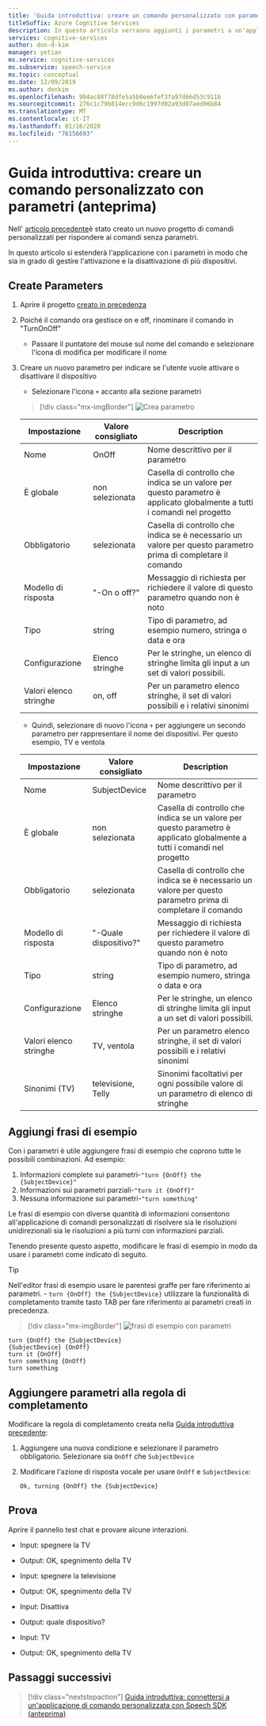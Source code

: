```yaml
---
title: 'Guida introduttiva: creare un comando personalizzato con parametri (anteprima)-servizio riconoscimento vocale'
titleSuffix: Azure Cognitive Services
description: In questo articolo verranno aggiunti i parametri a un'applicazione comandi personalizzata.
services: cognitive-services
author: don-d-kim
manager: yetian
ms.service: cognitive-services
ms.subservice: speech-service
ms.topic: conceptual
ms.date: 12/09/2019
ms.author: donkim
ms.openlocfilehash: 994ac88f78dfe5a5b0ee6fef3fa97d66d53c911b
ms.sourcegitcommit: 276c1c79b814ecc9d6c1997d92a93d07aed06b84
ms.translationtype: MT
ms.contentlocale: it-IT
ms.lasthandoff: 01/16/2020
ms.locfileid: "76156693"
---
```

# <a name="quickstart-create-a-custom-command-with-parameters-preview"></a>Guida introduttiva: creare un comando personalizzato con parametri (anteprima)

Nell' [articolo precedente](./quickstart-custom-speech-commands-create-new.md)è stato creato un nuovo progetto di comandi personalizzati per rispondere ai comandi senza parametri.

In questo articolo si estenderà l'applicazione con i parametri in modo che sia in grado di gestire l'attivazione e la disattivazione di più dispositivi.

## <a name="create-parameters"></a>Create Parameters

1. Aprire il progetto [creato in precedenza](./quickstart-custom-speech-commands-create-new.md)
1. Poiché il comando ora gestisce on e off, rinominare il comando in "TurnOnOff"
   - Passare il puntatore del mouse sul nome del comando e selezionare l'icona di modifica per modificare il nome
1. Creare un nuovo parametro per indicare se l'utente vuole attivare o disattivare il dispositivo
   - Selezionare l'icona `+` accanto alla sezione parametri

   > [!div class="mx-imgBorder"]
   > ![Crea parametro](media/custom-speech-commands/create-on-off-parameter.png)

   | Impostazione            | Valore consigliato     | Description                                                                                               |
   | ------------------ | ------------------- | --------------------------------------------------------------------------------------------------------- |
   | Nome               | OnOff               | Nome descrittivo per il parametro                                                                     |
   | È globale          | non selezionata           | Casella di controllo che indica se un valore per questo parametro è applicato globalmente a tutti i comandi nel progetto |
   | Obbligatorio           | selezionata             | Casella di controllo che indica se è necessario un valore per questo parametro prima di completare il comando          |
   | Modello di risposta  | "-On o off?"      | Messaggio di richiesta per richiedere il valore di questo parametro quando non è noto                                       |
   | Tipo               | string              | Tipo di parametro, ad esempio numero, stringa o data e ora                                               |
   | Configurazione      | Elenco stringhe         | Per le stringhe, un elenco di stringhe limita gli input a un set di valori possibili.                                      |
   | Valori elenco stringhe | on, off             | Per un parametro elenco stringhe, il set di valori possibili e i relativi sinonimi                                |

   - Quindi, selezionare di nuovo l'icona `+` per aggiungere un secondo parametro per rappresentare il nome dei dispositivi. Per questo esempio, TV e ventola

   | Impostazione            | Valore consigliato       | Description                                                                                               |
   | ------------------ | --------------------- | --------------------------------------------------------------------------------------------------------- |
   | Nome               | SubjectDevice         | Nome descrittivo per il parametro                                                                     |
   | È globale          | non selezionata             | Casella di controllo che indica se un valore per questo parametro è applicato globalmente a tutti i comandi nel progetto |
   | Obbligatorio           | selezionata               | Casella di controllo che indica se è necessario un valore per questo parametro prima di completare il comando          |
   | Modello di risposta  | "-Quale dispositivo?"     | Messaggio di richiesta per richiedere il valore di questo parametro quando non è noto                                       |
   | Tipo               | string                | Tipo di parametro, ad esempio numero, stringa o data e ora                                               |
   | Configurazione      | Elenco stringhe           | Per le stringhe, un elenco di stringhe limita gli input a un set di valori possibili.                                      |
   | Valori elenco stringhe | TV, ventola               | Per un parametro elenco stringhe, il set di valori possibili e i relativi sinonimi                                |
   | Sinonimi (TV)      | televisione, Telly     | Sinonimi facoltativi per ogni possibile valore di un parametro di elenco di stringhe                                      |

## <a name="add-sample-sentences"></a>Aggiungi frasi di esempio

Con i parametri è utile aggiungere frasi di esempio che coprono tutte le possibili combinazioni. Ad esempio:

1. Informazioni complete sui parametri-`"turn {OnOff} the {SubjectDevice}"`
1. Informazioni sui parametri parziali-`"turn it {OnOff}"`
1. Nessuna informazione sui parametri-`"turn something"`

Le frasi di esempio con diverse quantità di informazioni consentono all'applicazione di comandi personalizzati di risolvere sia le risoluzioni unidirezionali sia le risoluzioni a più turni con informazioni parziali.

Tenendo presente questo aspetto, modificare le frasi di esempio in modo da usare i parametri come indicato di seguito.

> [!TIP]
> Nell'editor frasi di esempio usare le parentesi graffe per fare riferimento ai parametri. - `turn {OnOff} the {SubjectDevice}` utilizzare la funzionalità di completamento tramite tasto TAB per fare riferimento ai parametri creati in precedenza.

> [!div class="mx-imgBorder"]
> ![frasi di esempio con parametri](media/custom-speech-commands/create-parameter-sentences.png)

```
turn {OnOff} the {SubjectDevice}
{SubjectDevice} {OnOff}
turn it {OnOff}
turn something {OnOff}
turn something
```

## <a name="add-parameters-to-completion-rule"></a>Aggiungere parametri alla regola di completamento

Modificare la regola di completamento creata nella [Guida introduttiva precedente](./quickstart-custom-speech-commands-create-new.md):

1. Aggiungere una nuova condizione e selezionare il parametro obbligatorio. Selezionare sia `OnOff` che `SubjectDevice`
1. Modificare l'azione di risposta vocale per usare `OnOff` e `SubjectDevice`:

   ```
   Ok, turning {OnOff} the {SubjectDevice}
   ```

## <a name="try-it-out"></a>Prova

Aprire il pannello test chat e provare alcune interazioni.

- Input: spegnere la TV
- Output: OK, spegnimento della TV

- Input: spegnere la televisione
- Output: OK, spegnimento della TV

- Input: Disattiva
- Output: quale dispositivo?
- Input: TV
- Output: OK, spegnimento della TV

## <a name="next-steps"></a>Passaggi successivi
> [!div class="nextstepaction"]
> [Guida introduttiva: connettersi a un'applicazione di comando personalizzata con Speech SDK (anteprima)](./quickstart-custom-speech-commands-speech-sdk.md)
